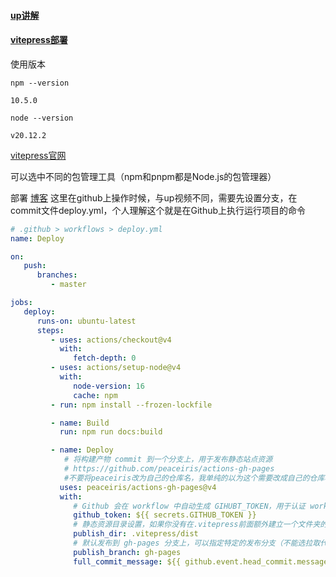 #### [up讲解](https://www.bilibili.com/video/BV1XW4y1w7bc/?spm_id_from=333.337.search-card.all.click&vd_source=b9f16feb6ff7836e90c4ba95657422ea)

#### [vitepress部署 ](https://docs.bugdesigner.cn/docs/Tutorial/vitepress.html#%E9%83%A8%E7%BD%B2%E6%AD%A5%E9%AA%A4) 

使用版本

`npm --version`

`10.5.0`

`node --version`

`v20.12.2`

[vitepress官网](https://vitepress.dev/guide/getting-started)

可以选中不同的包管理工具（npm和pnpm都是Node.js的包管理器）

部署 [博客](https://helloahao096.github.io/helloahao/posts/GitHub%20Action%E4%B8%80%E9%94%AE%E9%83%A8%E7%BD%B2%E4%B8%AA%E4%BA%BA%E5%8D%9A%E5%AE%A2.html) 这里在github上操作时候，与up视频不同，需要先设置分支，在commit文件deploy.yml，个人理解这个就是在Github上执行运行项目的命令

```yaml
# .github > workflows > deploy.yml
name: Deploy

on:
   push:
      branches:
         - master

jobs:
   deploy:
      runs-on: ubuntu-latest
      steps:
         - uses: actions/checkout@v4
           with:
              fetch-depth: 0
         - uses: actions/setup-node@v4
           with:
              node-version: 16
              cache: npm
         - run: npm install --frozen-lockfile

         - name: Build
           run: npm run docs:build

         - name: Deploy
            # 将构建产物 commit 到一个分支上，用于发布静态站点资源
            # https://github.com/peaceiris/actions-gh-pages
            #不要将peaceiris改为自己的仓库名，我单纯的以为这个需要改成自己的仓库名，部署上去就build失败了，需引用该仓库的配置
           uses: peaceiris/actions-gh-pages@v4
           with:
              # Github 会在 workflow 中自动生成 GIHUBT_TOKEN，用于认证 workflow 的运行
              github_token: ${{ secrets.GITHUB_TOKEN }}
              # 静态资源目录设置，如果你没有在.vitepress前面额外建立一个文件夹的话
              publish_dir: .vitepress/dist
              # 默认发布到 gh-pages 分支上，可以指定特定的发布分支（不能选拉取代码的分支）
              publish_branch: gh-pages
              full_commit_message: ${{ github.event.head_commit.message }}
```



